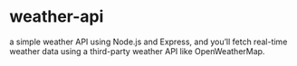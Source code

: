 # weather-api
a simple weather API using Node.js and Express, and you’ll fetch real-time weather data using a third-party weather API like OpenWeatherMap.
